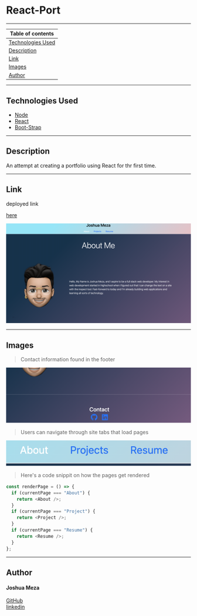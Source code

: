 # React-Port

---

| Table of contents                       |
| --------------------------------------- |
| [Technologies Used](#Technologies-Used) |
| [Description](#Description)             |
| [Link](#Link)                           |
| [Images](#Images)                       |
| [Author](#Author)                       |

---

## Technologies Used

- [Node](https://nodejs.dev/)
- [React](https://reactjs.org/docs/create-a-new-react-app.html)
- [Boot-Strap](https://getbootstrap.com/docs/5.1/getting-started/introduction/)

---

## Description

An attempt at creating a portfolio using React for thr first time.

---

## Link

deployed link
<br>

[here](https://705h-s.github.io/React-Port/)

![site](src/components/assets/images/site.png)

---

## Images

> Contact information found in the footer

![Inquirer](src/components/assets/images/contact.png)

> Users can navigate through site tabs that load pages

![Fullsite](src/components/assets/images/pages.png)

> Here's a code snippit on how the pages get rendered

```javascript
const renderPage = () => {
  if (currentPage === "About") {
    return <About />;
  }
  if (currentPage === "Project") {
    return <Project />;
  }
  if (currentPage === "Resume") {
    return <Resume />;
  }
};
```

---

## Author

#### Joshua Meza

[GitHub](https://github.com/705h-S) <br>
[linkedin](https://www.linkedin.com/in/joshua-meza-918b77224/)
